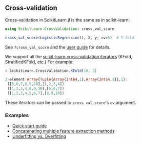 Cross-validation
-----

Cross-validation in ScikitLearn.jl is the same as in scikit-learn:

```julia
using ScikitLearn.CrossValidation: cross_val_score

cross_val_score(LogisticRegression(), X, y; cv=5)  # 5-fold
```

See `?cross_val_score` and the [user guide](http://scikit-learn.org/stable/modules/cross_validation.html) for details.

We support all the [scikit-learn cross-validation iterators](http://scikit-learn.org/stable/modules/cross_validation.html#cross-validation-iterators) (KFold,
StratifiedKFold, etc.) For example:

```julia
> ScikitLearn.CrossValidation.KFold(10, 3)

3-element Array{Tuple{Array{Int64,1},Array{Int64,1}},1}:
 ([5,6,7,8,9,10],[1,2,3,4])
 ([1,2,3,4,8,9,10],[5,6,7])
 ([1,2,3,4,5,6,7],[8,9,10])
```

These iterators can be passed to `cross_val_score`'s `cv` argument.

### Examples

- [Quick start guide](quickstart.md)
- [Concatenating multiple feature extraction methods](https://github.com/cstjean/ScikitLearn.jl/blob/master/examples/Feature_Stacker.ipynb)
- [Underfitting vs. Overfitting](https://github.com/cstjean/ScikitLearn.jl/blob/master/examples/Underfitting_vs_Overfitting.ipynb)